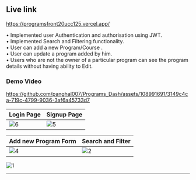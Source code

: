 ## Live link <br>
https://programsfront20ucc125.vercel.app/

• Implemented user Authentication and authorisation using JWT. <br>
• Implemented Search and Filtering functionality. <br>
• User can add a new Program/Course . <br>
• User can update a program added by him. <br>
• Users who are not the owner of a particular program can see the program details without having ability to Edit. <br>

### Demo Video    

https://github.com/panghal007/Programs_Dash/assets/108991691/3149c4ca-719c-4799-9036-3af6a45733d7 

|                                             Login Page                                                  |                                              Signup Page                                                |
| ----------------------                                                                                  | ----------------------                                                                                  |
| ![6](https://github.com/panghal007/Programs_Dash/assets/108991691/63405b1b-cc0a-4bb1-acac-b4363afca749) | ![5](https://github.com/panghal007/Programs_Dash/assets/108991691/db0a5dc2-6e78-42e8-8ceb-10c004847ef7) |

|                                         Add new Program Form                                            |                                            Search and Filter                                            |
| ----------------------                                                                                  | ----------------------                                                                                  |
| ![4](https://github.com/panghal007/Programs_Dash/assets/108991691/6d68be8c-6da3-4854-91dd-a36534c8afa2) | ![2](https://github.com/panghal007/Programs_Dash/assets/108991691/837d05b0-0a9b-4659-831b-45bbdbe0154f) |

![1](https://github.com/panghal007/Programs_Dash/assets/108991691/1337f41d-9627-4a3e-a97e-adcdaea2df82)

  --------------------------------------------------------------------------------------------------------------------------------------------------------------------------------------------------------------------



